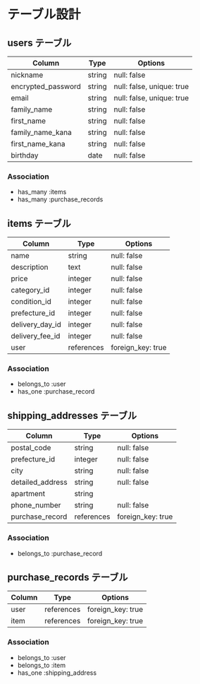 # テーブル設計

## users テーブル

| Column             | Type   | Options                   |
| ------------------ | ------ | ------------------------- |
| nickname           | string | null: false               |
| encrypted_password | string | null: false, unique: true |
| email              | string | null: false, unique: true |
| family_name        | string | null: false               |
| first_name         | string | null: false               |
| family_name_kana   | string | null: false               |
| first_name_kana    | string | null: false               |
| birthday           | date   | null: false               |

### Association

- has_many :items
- has_many :purchase_records


## items テーブル

| Column           | Type       | Options           |
| ---------------- | ---------- | ----------------- |
| name             | string     | null: false       |
| description      | text       | null: false       |
| price            | integer    | null: false       | 
| category_id      | integer    | null: false       |
| condition_id     | integer    | null: false       |
| prefecture_id    | integer    | null: false       |
| delivery_day_id  | integer    | null: false       |
| delivery_fee_id  | integer    | null: false       |
| user             | references | foreign_key: true |

### Association

- belongs_to :user
- has_one    :purchase_record


## shipping_addresses テーブル

| Column           | Type       | Options           |
| ---------------- | -----------| ----------------- |
| postal_code      | string     | null: false       |
| prefecture_id    | integer    | null: false       |
| city             | string     | null: false       |
| detailed_address | string     | null: false       |
| apartment        | string     |                   |
| phone_number     | string     | null: false       |
| purchase_record  | references | foreign_key: true |

### Association

- belongs_to :purchase_record


## purchase_records テーブル

| Column | Type       | Options           |
| ------ | ---------- | ----------------- |
| user   | references | foreign_key: true |
| item   | references | foreign_key: true |

### Association

- belongs_to :user
- belongs_to :item
- has_one :shipping_address